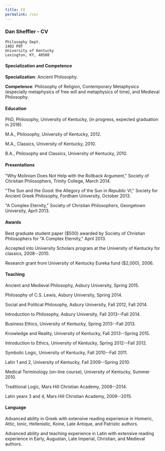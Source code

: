 ```yaml
---
title: CV
permalink: /cv/
---
```


### Dan Sheffler - CV ###

    Philosophy Dept.
    1402 POT
    University of Kentucky
    Lexington, KY, 40508




#### Specialization and Competence ####

**Specialization**:
    Ancient Philosophy.

**Competence**:
    Philosophy of Religion, Contemporary Metaphysics (especially
    metaphysics of free will and metaphysics of time), and Medieval Philosophy. 

#### Education ####

PhD, Philosophy, University of Kentucky, (in progress, expected graduation in 2016).

M.A., Philosophy, University of Kentucky, 2012.

M.A., Classics, University of Kentucky, 2010.

B.A., Philosophy and Classics, University of Kentucky, 2010.


#### Presentations ####

"Why Molinism Does Not Help with the Rollback Argument," Society of Christian Philosophers, Trinity College, March 2014.

"The Sun and the Good: the Allegory of the Sun in *Republic* VI," Society for Ancient Greek Philosophy, Fordham University, October 2013.

"A Complex Eternity," Society of Christian Philosophers, Georgetown University, April 2013.



#### Awards ####

Best graduate student paper ($500) awarded by Society of Christian Philosophers for "A Complex Eternity," April 2013.

Accepted into University Scholars program at the University of Kentucky for classics, 2008--2010.

Research grant from University of Kentucky Eureka fund ($2,000), 2006.



#### Teaching ####

Ancient and Medieval Philosophy, Asbury University, Spring 2015.

Philosophy of C.S. Lewis, Asbury University, Spring 2014.

Social and Political Philosophy, Asbury University, Fall 2012, Fall 2014.

Introduction to Philosophy, Asbury University, Fall 2013--Fall 2014.

Business Ethics, University of Kentucky, Spring 2013--Fall 2013.

Knowledge and Reality, University of Kentucky, Fall 2013--Spring 2015.

Introduction to Ethics, University of Kentucky, Spring 2012--Fall 2012.

Symbolic Logic, University of Kentucky, Fall 2010--Fall 2011.

Latin 1 and 2, University of Kentucky, Fall 2009--Spring 2010.

Medical Terminology (on-line course), University of Kentucky, Summer 2010.

Traditional Logic, Mars Hill Christian Academy, 2008--2014.

Latin years 3 and 4, Mars Hill Christian Academy, 2009--2015.



#### Language ####

Advanced ability in Greek with extensive reading experience in Homeric, Attic, Ionic, Hellenistic, Koine, Late Antique, and Patristic authors.

Advanced ability and teaching experience in Latin with extensive reading experience in Early, Augustan, Late Imperial, Christian, and Medieval authors.


